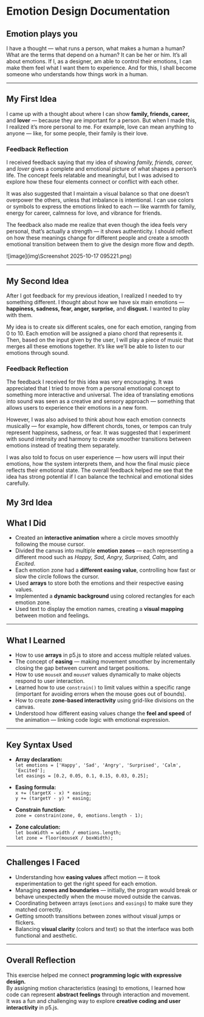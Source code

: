 # Emotion Design Documentation

## Emotion plays you
I have a thought — what runs a person, what makes a human a human?
What are the terms that depend on a human? It can be her or him.
It’s all about emotions.
If I, as a designer, am able to control their emotions, I can make them feel what I want them to experience.
And for this, I shall become someone who understands how things work in a human.

---

## My First Idea
I came up with a thought about where I can show **family, friends, career,** and **lover** — because they are important for a person.
But when I made this, I realized it’s more personal to me.
For example, love can mean anything to anyone — like, for some people, their family is their love.

### Feedback Reflection
I received feedback saying that my idea of showing *family, friends, career,* and *lover* gives a complete and emotional picture of what shapes a person’s life. The concept feels relatable and meaningful, but I was advised to explore how these four elements connect or conflict with each other.

It was also suggested that I maintain a visual balance so that one doesn’t overpower the others, unless that imbalance is intentional. I can use colors or symbols to express the emotions linked to each — like warmth for family, energy for career, calmness for love, and vibrance for friends.

The feedback also made me realize that even though the idea feels very personal, that’s actually a strength — it shows authenticity. I should reflect on how these meanings change for different people and create a smooth emotional transition between them to give the design more flow and depth.


![image](img\Screenshot 2025-10-17 095221.png)

---

## My Second Idea
After I got feedback for my previous ideation, I realized I needed to try something different. I thought about how we have six main emotions — **happiness, sadness, fear, anger, surprise,** and **disgust.** I wanted to play with them.

My idea is to create six different scales, one for each emotion, ranging from 0 to 10. Each emotion will be assigned a piano chord that represents it. Then, based on the input given by the user, I will play a piece of music that merges all these emotions together. It’s like we’ll be able to listen to our emotions through sound.

### Feedback Reflection
The feedback I received for this idea was very encouraging. It was appreciated that I tried to move from a personal emotional concept to something more interactive and universal. The idea of translating emotions into sound was seen as a creative and sensory approach — something that allows users to experience their emotions in a new form.

However, I was also advised to think about how each emotion connects musically — for example, how different chords, tones, or tempos can truly represent happiness, sadness, or fear. It was suggested that I experiment with sound intensity and harmony to create smoother transitions between emotions instead of treating them separately.

I was also told to focus on user experience — how users will input their emotions, how the system interprets them, and how the final music piece reflects their emotional state. The overall feedback helped me see that the idea has strong potential if I can balance the technical and emotional sides carefully.


## My 3rd Idea

## What I Did
- Created an **interactive animation** where a circle moves smoothly following the mouse cursor.  
- Divided the canvas into multiple **emotion zones** — each representing a different mood such as *Happy, Sad, Angry, Surprised, Calm,* and *Excited*.  
- Each emotion zone had a **different easing value**, controlling how fast or slow the circle follows the cursor.  
- Used **arrays** to store both the emotions and their respective easing values.  
- Implemented a **dynamic background** using colored rectangles for each emotion zone.  
- Used text to display the emotion names, creating a **visual mapping** between motion and feelings.

---

## What I Learned
- How to use **arrays** in p5.js to store and access multiple related values.  
- The concept of **easing** — making movement smoother by incrementally closing the gap between current and target positions.  
- How to use `mouseX` and `mouseY` values dynamically to make objects respond to user interaction.  
- Learned how to use `constrain()` to limit values within a specific range (important for avoiding errors when the mouse goes out of bounds).  
- How to create **zone-based interactivity** using grid-like divisions on the canvas.  
- Understood how different easing values change the **feel and speed** of the animation — linking code logic with emotional expression.

---

## Key Syntax Used
- **Array declaration:**  
  `let emotions = ['Happy', 'Sad', 'Angry', 'Surprised', 'Calm', 'Excited'];`  
  `let easings = [0.2, 0.05, 0.1, 0.15, 0.03, 0.25];`

- **Easing formula:**  
  `x += (targetX - x) * easing;`  
  `y += (targetY - y) * easing;`

- **Constrain function:**  
  `zone = constrain(zone, 0, emotions.length - 1);`

- **Zone calculation:**  
  `let boxWidth = width / emotions.length;`  
  `let zone = floor(mouseX / boxWidth);`

---

## Challenges I Faced
- Understanding how **easing values** affect motion — it took experimentation to get the right speed for each emotion.  
- Managing **zones and boundaries** — initially, the program would break or behave unexpectedly when the mouse moved outside the canvas.  
- Coordinating between arrays (`emotions` and `easings`) to make sure they matched correctly.  
- Getting smooth transitions between zones without visual jumps or flickers.  
- Balancing **visual clarity** (colors and text) so that the interface was both functional and aesthetic.

---

## Overall Reflection
This exercise helped me connect **programming logic with expressive design.**  
By assigning motion characteristics (easing) to emotions, I learned how code can represent **abstract feelings** through interaction and movement.  
It was a fun and challenging way to explore **creative coding and user interactivity** in p5.js.
